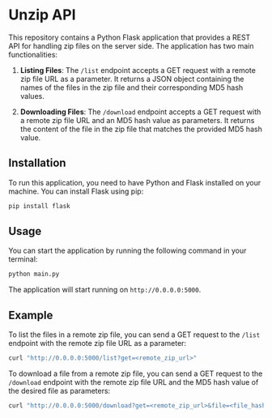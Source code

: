 # Unzip API

This repository contains a Python Flask application that provides a REST API for handling zip files on the server side. The application has two main functionalities:

1. **Listing Files**: The `/list` endpoint accepts a GET request with a remote zip file URL as a parameter. It returns a JSON object containing the names of the files in the zip file and their corresponding MD5 hash values.

2. **Downloading Files**: The `/download` endpoint accepts a GET request with a remote zip file URL and an MD5 hash value as parameters. It returns the content of the file in the zip file that matches the provided MD5 hash value.

## Installation

To run this application, you need to have Python and Flask installed on your machine. You can install Flask using pip:

```bash
pip install flask
```

## Usage

You can start the application by running the following command in your terminal:

```bash
python main.py
```

The application will start running on `http://0.0.0.0:5000`.

## Example

To list the files in a remote zip file, you can send a GET request to the `/list` endpoint with the remote zip file URL as a parameter:

```bash
curl "http://0.0.0.0:5000/list?get=<remote_zip_url>"
```

To download a file from a remote zip file, you can send a GET request to the `/download` endpoint with the remote zip file URL and the MD5 hash value of the desired file as parameters:

```bash
curl "http://0.0.0.0:5000/download?get=<remote_zip_url>&file=<file_hash>"
```

